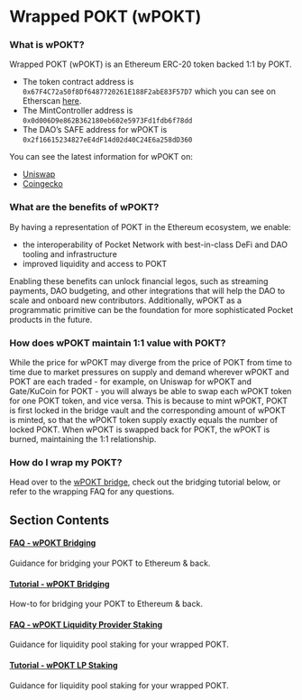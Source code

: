 # Wrapped POKT (wPOKT)

### What is wPOKT? <a href="#what-is-wpokt" id="what-is-wpokt"></a>

Wrapped POKT (wPOKT) is an Ethereum ERC-20 token backed 1:1 by POKT.

* The token contract address is `0x67F4C72a50f8Df6487720261E188F2abE83F57D7` which you can see on Etherscan [here](https://etherscan.io/token/0x67F4C72a50f8Df6487720261E188F2abE83F57D7).
* The MintController address is `0x0d006D9e862B362180eb602e5973Fd1fdb6f78dd`
* The DAO’s SAFE address for wPOKT is `0x2f16615234827eE4dF14d02d40C24E6a258dD360`

You can see the latest information for wPOKT on:

* [Uniswap](https://v2.info.uniswap.org/pair/0xa7fd8ff8f4cada298286d3006ee8f9c11e2ff84e)
* [Coingecko](https://www.coingecko.com/en/coins/wrapped-pokt)

### What are the benefits of wPOKT? <a href="#what-are-the-benefits-of-wpokt" id="what-are-the-benefits-of-wpokt"></a>

By having a representation of POKT in the Ethereum ecosystem, we enable:

* the interoperability of Pocket Network with best-in-class DeFi and DAO tooling and infrastructure
* improved liquidity and access to POKT

Enabling these benefits can unlock financial legos, such as streaming payments, DAO budgeting, and other integrations that will help the DAO to scale and onboard new contributors. Additionally, wPOKT as a programmatic primitive can be the foundation for more sophisticated Pocket products in the future.

### How does wPOKT maintain 1:1 value with POKT? <a href="#how-does-wpokt-maintain-11-value-with-pokt" id="how-does-wpokt-maintain-11-value-with-pokt"></a>

While the price for wPOKT may diverge from the price of POKT from time to time due to market pressures on supply and demand wherever wPOKT and POKT are each traded - for example, on Uniswap for wPOKT and Gate/KuCoin for POKT - you will always be able to swap each wPOKT token for one POKT token, and vice versa. This is because to mint wPOKT, POKT is first locked in the bridge vault and the corresponding amount of wPOKT is minted, so that the wPOKT token supply exactly equals the number of locked POKT. When wPOKT is swapped back for POKT, the wPOKT is burned, maintaining the 1:1 relationship.

### How do I wrap my POKT? <a href="#how-do-i-wrap-my-pokt" id="how-do-i-wrap-my-pokt"></a>

Head over to the [wPOKT bridge](https://wpokt.network/), check out the bridging tutorial below, or refer to the wrapping FAQ for any questions.

## Section Contents <a href="#section-contents" id="section-contents"></a>

#### [FAQ - wPOKT Bridging](wrapping-and-unwrapping-faq.md)

Guidance for bridging your POKT to Ethereum & back.

#### [Tutorial - wPOKT Bridging](wrapping-walkthrough.md)

How-to for bridging your POKT to Ethereum & back.

#### [FAQ - wPOKT Liquidity Provider Staking](liquidity-provider-staking-faq.md)

Guidance for liquidity pool staking for your wrapped POKT.

#### [Tutorial - wPOKT LP Staking](lp-staking-walkthrough.md)

Guidance for liquidity pool staking for your wrapped POKT.
